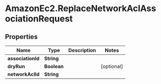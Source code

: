 # AmazonEc2.ReplaceNetworkAclAssociationRequest

## Properties

Name | Type | Description | Notes
------------ | ------------- | ------------- | -------------
**associationId** | **String** |  | 
**dryRun** | **Boolean** |  | [optional] 
**networkAclId** | **String** |  | 


